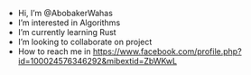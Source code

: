 - Hi, I’m @AbobakerWahas
- I’m interested in Algorithms
- I’m currently learning Rust
- I’m looking to collaborate on project
- How to reach me in https://www.facebook.com/profile.php?id=100024576346292&mibextid=ZbWKwL


<!---
AbobakerWahas1/AbobakerWahas1 is a ✨ special ✨ repository because its `README.md` (this file) appears on your GitHub profile.
You can click the Preview link to take a look at your changes.
--->
